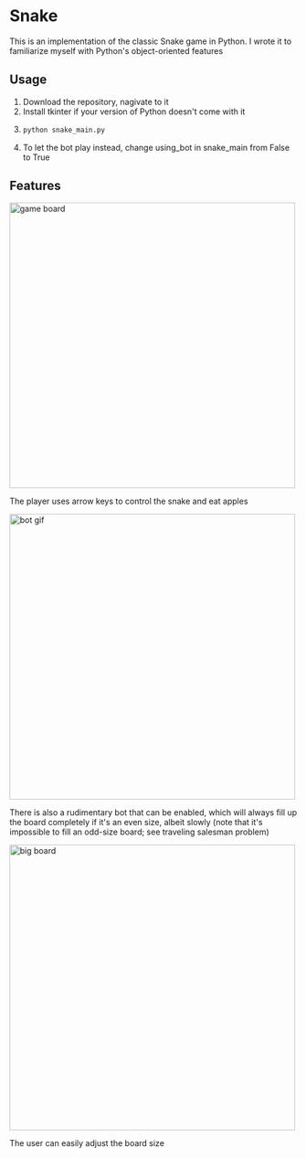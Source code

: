 # Snake

This is an implementation of the classic Snake game in Python. I wrote it to familiarize myself with Python's object-oriented features

## Usage

1. Download the repository, nagivate to it
2. Install tkinter if your version of Python doesn't come with it
4. ```bash
   python snake_main.py
   ```
5. To let the bot play instead, change using_bot in snake_main from False to True

## Features

<img src="https://drive.google.com/uc?export=view&id=1dG51NTXbzaMRuuIPGTF3hjlYSulW0CNs" alt="game board" width="500" height="500">

The player uses arrow keys to control the snake and eat apples

<img src="https://drive.google.com/uc?export=view&id=1ddPkVR-PV_roiMu2bKYEqInlUV36tv6q" alt="bot gif" width="500" height="500">

There is also a rudimentary bot that can be enabled, which will always fill up the board completely if it's an even size, albeit slowly (note that it's impossible to fill an odd-size board; see traveling salesman problem)

<img src="https://drive.google.com/uc?export=view&id=1GIWNU7tKzo48Jz2n4E8rM5IxixsDeZnM" alt="big board" width="500" height="500">

The user can easily adjust the board size
